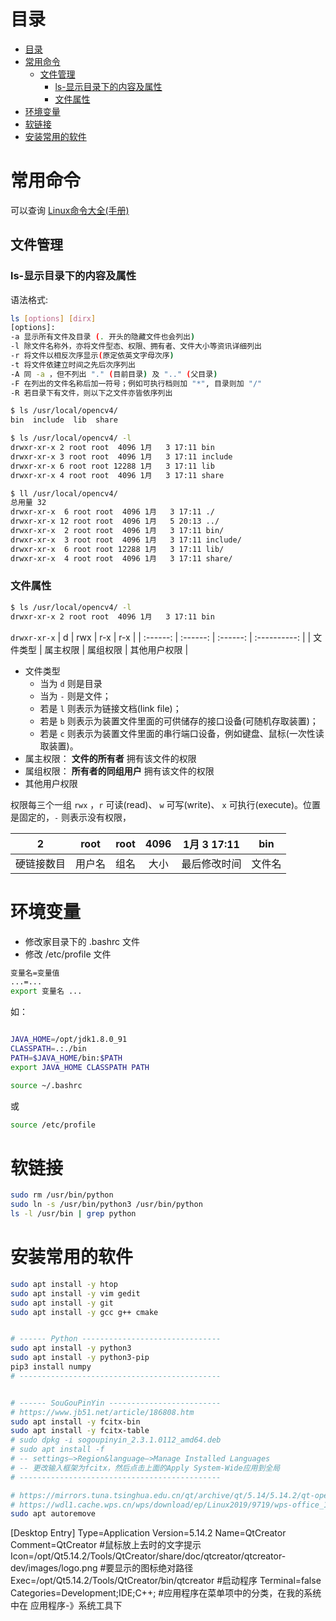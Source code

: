 # 目录
- [目录](#目录)
- [常用命令](#常用命令)
  - [文件管理](#文件管理)
    - [ls-显示目录下的内容及属性](#ls-显示目录下的内容及属性)
    - [文件属性](#文件属性)
- [环境变量](#环境变量)
- [软链接](#软链接)
- [安装常用的软件](#安装常用的软件)

# 常用命令
可以查询 [Linux命令大全(手册)](https://www.linuxcool.com/)
## 文件管理
### ls-显示目录下的内容及属性
语法格式: 
```bash
ls [options] [dirx]
[options]:
-a 显示所有文件及目录 (. 开头的隐藏文件也会列出)
-l 除文件名称外，亦将文件型态、权限、拥有者、文件大小等资讯详细列出
-r 将文件以相反次序显示(原定依英文字母次序)
-t 将文件依建立时间之先后次序列出
-A 同 -a ，但不列出 "." (目前目录) 及 ".." (父目录)
-F 在列出的文件名称后加一符号；例如可执行档则加 "*", 目录则加 "/"
-R 若目录下有文件，则以下之文件亦皆依序列出
```

```bash
$ ls /usr/local/opencv4/
bin  include  lib  share
```

```bash
$ ls /usr/local/opencv4/ -l
drwxr-xr-x 2 root root  4096 1月   3 17:11 bin
drwxr-xr-x 3 root root  4096 1月   3 17:11 include
drwxr-xr-x 6 root root 12288 1月   3 17:11 lib
drwxr-xr-x 4 root root  4096 1月   3 17:11 share

$ ll /usr/local/opencv4/
总用量 32
drwxr-xr-x  6 root root  4096 1月   3 17:11 ./
drwxr-xr-x 12 root root  4096 1月   5 20:13 ../
drwxr-xr-x  2 root root  4096 1月   3 17:11 bin/
drwxr-xr-x  3 root root  4096 1月   3 17:11 include/
drwxr-xr-x  6 root root 12288 1月   3 17:11 lib/
drwxr-xr-x  4 root root  4096 1月   3 17:11 share/
```

### 文件属性
```bash
$ ls /usr/local/opencv4/ -l
drwxr-xr-x 2 root root  4096 1月   3 17:11 bin
```
`drwxr-xr-x`
|    d     |   rwx    |   r-x    |     r-x      |
| :------: | :------: | :------: | :----------: |
| 文件类型 | 属主权限 | 属组权限 | 其他用户权限 |
- 文件类型
  - 当为 `d` 则是目录
  - 当为 `-` 则是文件；
  - 若是 `l` 则表示为链接文档(link file)；
  - 若是 `b` 则表示为装置文件里面的可供储存的接口设备(可随机存取装置)；
  - 若是 `c` 则表示为装置文件里面的串行端口设备，例如键盘、鼠标(一次性读取装置)。
- 属主权限： **文件的所有者** 拥有该文件的权限
- 属组权限： **所有者的同组用户** 拥有该文件的权限
- 其他用户权限

权限每三个一组 `rwx` ，`r` 可读(read)、 `w` 可写(write)、 `x` 可执行(execute)。位置是固定的，`-` 则表示没有权限，



|     2      |  root  | root  | 4096  | 1月 3 17:11  |  bin   |
| :--------: | :----: | :---: | :---: | :----------: | :----: |
| 硬链接数目 | 用户名 | 组名  | 大小  | 最后修改时间 | 文件名 |



# 环境变量
- 修改家目录下的 .bashrc 文件
- 修改 /etc/profile 文件

```bash
变量名=变量值
...=...
export 变量名 ...
```

如：
```bash

JAVA_HOME=/opt/jdk1.8.0_91
CLASSPATH=.:./bin
PATH=$JAVA_HOME/bin:$PATH
export JAVA_HOME CLASSPATH PATH
```


```bash
source ~/.bashrc
```
或
```bash
source /etc/profile
```
# 软链接
```bash
sudo rm /usr/bin/python
sudo ln -s /usr/bin/python3 /usr/bin/python
ls -l /usr/bin | grep python
```

# 安装常用的软件
```bash
sudo apt install -y htop
sudo apt install -y vim gedit
sudo apt install -y git
sudo apt install -y gcc g++ cmake


# ------ Python -------------------------------
sudo apt install -y python3
sudo apt install -y python3-pip
pip3 install numpy
# ---------------------------------------------


# ------ SouGouPinYin -------------------------
# https://www.jb51.net/article/186808.htm
sudo apt install -y fcitx-bin
sudo apt install -y fcitx-table
# sudo dpkg -i sogoupinyin_2.3.1.0112_amd64.deb
# sudo apt install -f
# -- settings–>Region&language–>Manage Installed Languages
# -- 更改输入框架为fcitx，然后点击上面的Apply System-Wide应用到全局
# ---------------------------------------------

# https://mirrors.tuna.tsinghua.edu.cn/qt/archive/qt/5.14/5.14.2/qt-opensource-linux-x64-5.14.2.run
# https://wdl1.cache.wps.cn/wps/download/ep/Linux2019/9719/wps-office_11.1.0.9719_amd64.deb
sudo apt autoremove
```



[Desktop Entry]
Type=Application
Version=5.14.2
Name=QtCreator
Comment=QtCreator #鼠标放上去时的文字提示
Icon=/opt/Qt5.14.2/Tools/QtCreator/share/doc/qtcreator/qtcreator-dev/images/logo.png #要显示的图标绝对路径
Exec=/opt/Qt5.14.2/Tools/QtCreator/bin/qtcreator #启动程序
Terminal=false
Categories=Development;IDE;C++; #应用程序在菜单项中的分类，在我的系统中在 应用程序-》系统工具下